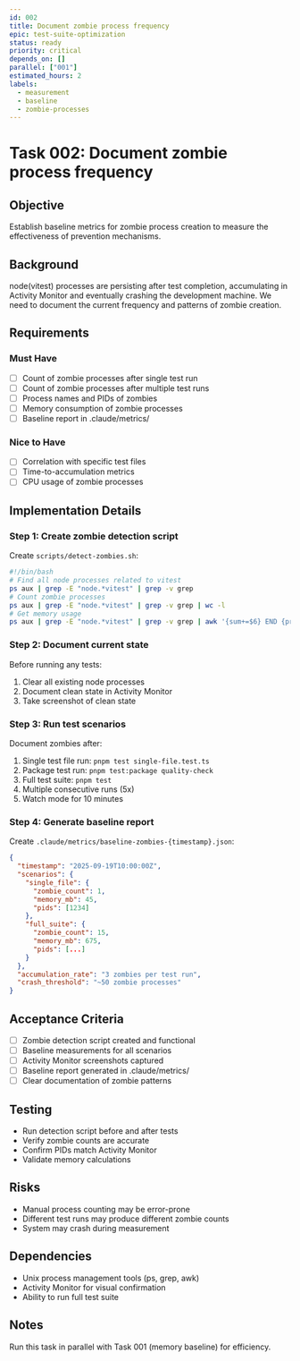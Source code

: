 ```yaml
---
id: 002
title: Document zombie process frequency
epic: test-suite-optimization
status: ready
priority: critical
depends_on: []
parallel: ["001"]
estimated_hours: 2
labels:
  - measurement
  - baseline
  - zombie-processes
---
```


# Task 002: Document zombie process frequency

## Objective

Establish baseline metrics for zombie process creation to measure the effectiveness of prevention mechanisms.

## Background

node(vitest) processes are persisting after test completion, accumulating in Activity Monitor and eventually crashing the development machine. We need to document the current frequency and patterns of zombie creation.

## Requirements

### Must Have
- [ ] Count of zombie processes after single test run
- [ ] Count of zombie processes after multiple test runs
- [ ] Process names and PIDs of zombies
- [ ] Memory consumption of zombie processes
- [ ] Baseline report in .claude/metrics/

### Nice to Have
- [ ] Correlation with specific test files
- [ ] Time-to-accumulation metrics
- [ ] CPU usage of zombie processes

## Implementation Details

### Step 1: Create zombie detection script
Create `scripts/detect-zombies.sh`:
```bash
#!/bin/bash
# Find all node processes related to vitest
ps aux | grep -E "node.*vitest" | grep -v grep
# Count zombie processes
ps aux | grep -E "node.*vitest" | grep -v grep | wc -l
# Get memory usage
ps aux | grep -E "node.*vitest" | grep -v grep | awk '{sum+=$6} END {print sum/1024 " MB"}'
```

### Step 2: Document current state
Before running any tests:
1. Clear all existing node processes
2. Document clean state in Activity Monitor
3. Take screenshot of clean state

### Step 3: Run test scenarios
Document zombies after:
1. Single test file run: `pnpm test single-file.test.ts`
2. Package test run: `pnpm test:package quality-check`
3. Full test suite: `pnpm test`
4. Multiple consecutive runs (5x)
5. Watch mode for 10 minutes

### Step 4: Generate baseline report
Create `.claude/metrics/baseline-zombies-{timestamp}.json`:
```json
{
  "timestamp": "2025-09-19T10:00:00Z",
  "scenarios": {
    "single_file": {
      "zombie_count": 1,
      "memory_mb": 45,
      "pids": [1234]
    },
    "full_suite": {
      "zombie_count": 15,
      "memory_mb": 675,
      "pids": [...]
    }
  },
  "accumulation_rate": "3 zombies per test run",
  "crash_threshold": "~50 zombie processes"
}
```

## Acceptance Criteria

- [ ] Zombie detection script created and functional
- [ ] Baseline measurements for all scenarios
- [ ] Activity Monitor screenshots captured
- [ ] Baseline report generated in .claude/metrics/
- [ ] Clear documentation of zombie patterns

## Testing

- Run detection script before and after tests
- Verify zombie counts are accurate
- Confirm PIDs match Activity Monitor
- Validate memory calculations

## Risks

- Manual process counting may be error-prone
- Different test runs may produce different zombie counts
- System may crash during measurement

## Dependencies

- Unix process management tools (ps, grep, awk)
- Activity Monitor for visual confirmation
- Ability to run full test suite

## Notes

Run this task in parallel with Task 001 (memory baseline) for efficiency.